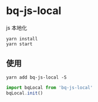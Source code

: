 # bq-js-local
js 本地化


```shell
yarn install
yarn start

```

## 使用

```shell
yarn add bq-js-local -S
```

``` js
import bqLocal from 'bq-js-local'
bqLocal.init()
```
